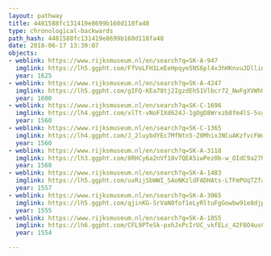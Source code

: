 ```yaml
---
layout: pathway
title: 4481588fc131419e8699b160d118fa48
type: chronological-backwards
path_hash: 4481588fc131419e8699b160d118fa48
date: 2018-06-17 13:39:07
objects:
- weblink: https://www.rijksmuseum.nl/en/search?q=SK-A-947
  imglink: https://lh5.ggpht.com/FfVoLFH1LeEeHpqye5NS6pl4x3hHKnvuJDllinESwdkX6RbIvBX-0uzgiUh0X5l36YfckpifF3y16dAgAHPFLmg3KQRP=s200
  year: 1625
- weblink: https://www.rijksmuseum.nl/en/search?q=SK-A-4247
  imglink: https://lh5.ggpht.com/gIFQ-KEa78tj2IgzdEh51Vlbcr72_NwFgXVWhU8k288GPXyJ5zaR2MiVMTPkfb8lpbF85Z8pTZ8Llh04PJTCKWpkeJA=s200
  year: 1600
- weblink: https://www.rijksmuseum.nl/en/search?q=SK-C-1696
  imglink: https://lh4.ggpht.com/xlTt-vNoFIXd624J-1gOgD8Wrxzb8fm4lS-5sgDeJNODTSghbmSJvIF4ETIsnoSsiidaDegwJ4Zj-_vmnss0g4dVs-M=s200
  year: 1560
- weblink: https://www.rijksmuseum.nl/en/search?q=SK-C-1365
  imglink: https://lh4.ggpht.com/J_2luybdYEc7MfNtn5-Z0MhixJNCuAKzfvcFWdk8r0OTmR94llu0eMMYdvlMubhOdYThw_NWaIo_c5qmGsKLgH9D4w=s200
  year: 1560
- weblink: https://www.rijksmuseum.nl/en/search?q=SK-A-3118
  imglink: https://lh3.ggpht.com/8RHCy6a2nVf18v7QEA5iwPez0b-w_OIdC9a27hR49ephVWVciowRgXHhk4PnXT-XYXxsAxiC6pISDQYClwHuzZYi15ci=s200
  year: 1560
- weblink: https://www.rijksmuseum.nl/en/search?q=SK-A-1483
  imglink: https://lh5.ggpht.com/uvRijSbWWI_SAoNKzldFADHAts-LTFmPUqTZfaWMkdYjggmpP4RVmEJrHUM9aLCIZ340DjdmGL5g6rsO8fiYnedhaRc=s200
  year: 1557
- weblink: https://www.rijksmuseum.nl/en/search?q=SK-A-3065
  imglink: https://lh5.ggpht.com/qjinKG-SrVaN0fof1eLyRltuFgGowbw91e8djpg4jf_15tA9sCUWk9Llks_keIMenfkBdGTOIgCBlk_bqChNKCanuEw=s200
  year: 1555
- weblink: https://www.rijksmuseum.nl/en/search?q=SK-A-1855
  imglink: https://lh6.ggpht.com/CFL9PTeSk-pxhJxPcIrUC_vkfELc_42F8O4usCPHR0wxE5t4Xqb5a7T6E3xE3HF-3jloecT7aMRWPRM9i91nUvzpIvI=s200
  year: 1554

---
```

